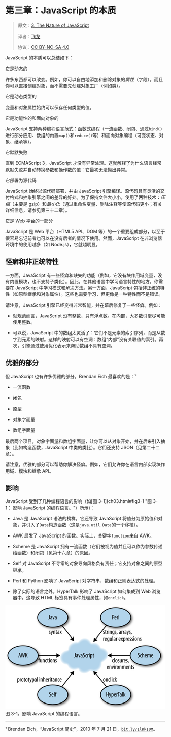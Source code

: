 # 第三章：JavaScript 的本质

> 原文：[3. The Nature of JavaScript](https://exploringjs.com/es5/ch03.html)
> 
> 译者：[飞龙](https://github.com/wizardforcel)
> 
> 协议：[CC BY-NC-SA 4.0](https://creativecommons.org/licenses/by-nc-sa/4.0/)


JavaScript 的本质可以总结如下：

它是动态的

许多东西都可以改变。例如，你可以自由地添加和删除对象的*属性*（字段）。而且你可以直接创建对象，而不需要先创建对象工厂（例如类）。

它是动态类型的

变量和对象属性始终可以保存任何类型的值。

它是功能性的和面向对象的

JavaScript 支持两种编程语言范式：函数式编程（一流函数、闭包、通过`bind()`进行部分应用、数组的内置`map()`和`reduce()`等）和面向对象编程（可变状态、对象、继承等）。

它默默失败

直到 ECMAScript 3，JavaScript 才没有异常处理。这就解释了为什么语言经常默默失败并自动转换参数和操作数的值：它最初无法抛出异常。

它部署为源代码

JavaScript 始终以源代码部署，并由 JavaScript 引擎编译。源代码具有灵活的交付格式和抽象引擎之间的差异的好处。为了保持文件大小小，使用了两种技术：*压缩*（主要是 gzip）和*最小化*（通过重命名变量、删除注释等使源代码更小；有关详细信息，请参见第三十二章）。

它是 Web 平台的一部分

JavaScript 是 Web 平台（HTML5 API、DOM 等）的一个重要组成部分，以至于很容易忘记前者也可以在没有后者的情况下使用。然而，JavaScript 在非浏览器环境中的使用越多（如 Node.js），它就越明显。

## 怪癖和非正统特性

一方面，JavaScript 有一些怪癖和缺失的功能（例如，它没有块作用域变量，没有内置模块，也不支持子类化）。因此，在其他语言中学习语言特性的地方，你需要在 JavaScript 中学习模式和解决方法。另一方面，JavaScript 包括非正统的特性（如原型继承和对象属性）。这些也需要学习，但更像是一种特性而不是错误。

请注意，JavaScript 引擎已经变得非常智能，并在幕后修复了一些怪癖。例如：

+   就规范而言，JavaScript 没有整数，只有浮点数。在内部，大多数引擎尽可能使用整数。

+   可以说，JavaScript 中的数组太灵活了：它们不是元素的索引序列，而是从数字到元素的映射。这样的映射可以有空洞：数组“内部”没有关联值的索引。再次，引擎通过使用优化表示来帮助数组不具有空洞。

## 优雅的部分

但 JavaScript 也有许多优雅的部分。Brendan Eich 最喜欢的是：¹

+   一流函数

+   闭包

+   原型

+   对象字面量

+   数组字面量

最后两个项目，对象字面量和数组字面量，让你可以从对象开始，并在后来引入抽象（比如构造函数，JavaScript 中类的类比）。它们还支持 JSON（见第二十二章）。

请注意，优雅的部分可以帮助你解决怪癖。例如，它们允许你在语言内部实现块作用域、模块和继承 API。

## 影响

JavaScript 受到了几种编程语言的影响（如[图 3-1](ch03.html#fig3-1 "图 3-1： 影响 JavaScript 的编程语言。"）所示）：

+   Java 是 JavaScript 语法的榜样。它还导致 JavaScript 将值分为原始值和对象，并引入了`Date`构造函数（这是`java.util.Date`的一个移植）。

+   AWK 启发了 JavaScript 的函数。实际上，关键字`function`来自 AWK。

+   Scheme 是 JavaScript 拥有一流函数（它们被视为值并且可以作为参数传递给函数）和闭包（见第十六章）的原因。

+   Self 对 JavaScript 不寻常的对象导向风格负有责任；它支持对象之间的原型继承。

+   Perl 和 Python 影响了 JavaScript 对字符串、数组和正则表达式的处理。

+   除了实际的语言之外，HyperTalk 影响了 JavaScript 如何集成到 Web 浏览器中。这导致 HTML 标签具有事件处理属性，如`onclick`。

![影响 JavaScript 的编程语言。](img/spjs_0701.png)图 3-1。影响 JavaScript 的编程语言。

* * *

¹ Brendan Eich，“JavaScript 简史”，2010 年 7 月 21 日，[`bit.ly/1lKkI0M`](http://bit.ly/1lKkI0M)。


